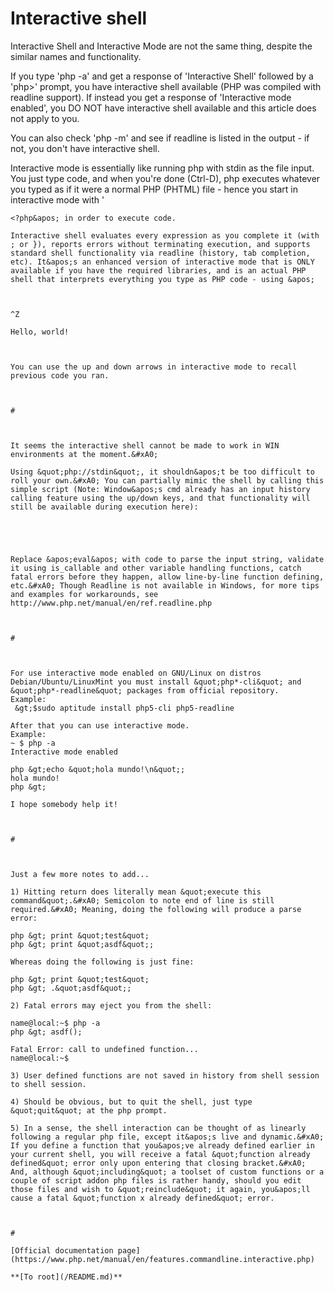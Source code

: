 # Interactive shell





Interactive Shell and Interactive Mode are not the same thing, despite the similar names and functionality.

If you type &apos;php -a&apos; and get a response of &apos;Interactive Shell&apos; followed by a &apos;php&gt;&apos; prompt, you have interactive shell available (PHP was compiled with readline support). If instead you get a response of &apos;Interactive mode enabled&apos;, you DO NOT have interactive shell available and this article does not apply to you.

You can also check &apos;php -m&apos; and see if readline is listed in the output - if not, you don&apos;t have interactive shell.

Interactive mode is essentially like running php with stdin as the file input. You just type code, and when you&apos;re done (Ctrl-D), php executes whatever you typed as if it were a normal PHP (PHTML) file - hence you start in interactive mode with &apos;

```
<?php&apos; in order to execute code.

Interactive shell evaluates every expression as you complete it (with ; or }), reports errors without terminating execution, and supports standard shell functionality via readline (history, tab completion, etc). It&apos;s an enhanced version of interactive mode that is ONLY available if you have the required libraries, and is an actual PHP shell that interprets everything you type as PHP code - using &apos;

```
<?php&apos; will cause a parse error.

Finally, if you&apos;re running on Windows, you&apos;re probably screwed. From what I&apos;m seeing in other comments here, you don&apos;t have readline, and without readline there is no interactive shell.

  

#



In Windows, press Enter after your ending PHP tag and then hit Ctrl-Z to denote the end-of-file:



C:\&gt;php -a

Interactive mode enabled





```
<?php

echo &quot;Hello, world!&quot;;

?>
```


^Z

Hello, world!



You can use the up and down arrows in interactive mode to recall previous code you ran.

  

#



It seems the interactive shell cannot be made to work in WIN environments at the moment.&#xA0; 

Using &quot;php://stdin&quot;, it shouldn&apos;t be too difficult to roll your own.&#xA0; You can partially mimic the shell by calling this simple script (Note: Window&apos;s cmd already has an input history calling feature using the up/down keys, and that functionality will still be available during execution here):



```
<?php

$fp = fopen(&quot;php://stdin&quot;, &quot;r&quot;);
$in = &apos;&apos;;
while($in != &quot;quit&quot;) {
&#xA0; &#xA0; echo &quot;php&gt; &quot;;
&#xA0; &#xA0; $in=trim(fgets($fp));
&#xA0; &#xA0; eval ($in);
&#xA0; &#xA0; echo &quot;\n&quot;;
&#xA0; &#xA0; }
&#xA0; &#xA0; 
?>
```


Replace &apos;eval&apos; with code to parse the input string, validate it using is_callable and other variable handling functions, catch fatal errors before they happen, allow line-by-line function defining, etc.&#xA0; Though Readline is not available in Windows, for more tips and examples for workarounds, see http://www.php.net/manual/en/ref.readline.php

  

#



For use interactive mode enabled on GNU/Linux on distros Debian/Ubuntu/LinuxMint you must install &quot;php*-cli&quot; and &quot;php*-readline&quot; packages from official repository.
Example:
 &gt;$sudo aptitude install php5-cli php5-readline

After that you can use interactive mode.
Example:
~ $ php -a
Interactive mode enabled

php &gt;echo &quot;hola mundo!\n&quot;;
hola mundo!
php &gt;

I hope somebody help it!

  

#



Just a few more notes to add...

1) Hitting return does literally mean &quot;execute this command&quot;.&#xA0; Semicolon to note end of line is still required.&#xA0; Meaning, doing the following will produce a parse error:

php &gt; print &quot;test&quot;
php &gt; print &quot;asdf&quot;;

Whereas doing the following is just fine:

php &gt; print &quot;test&quot;
php &gt; .&quot;asdf&quot;;

2) Fatal errors may eject you from the shell:

name@local:~$ php -a
php &gt; asdf();

Fatal Error: call to undefined function...
name@local:~$

3) User defined functions are not saved in history from shell session to shell session.

4) Should be obvious, but to quit the shell, just type &quot;quit&quot; at the php prompt.

5) In a sense, the shell interaction can be thought of as linearly following a regular php file, except it&apos;s live and dynamic.&#xA0; If you define a function that you&apos;ve already defined earlier in your current shell, you will receive a fatal &quot;function already defined&quot; error only upon entering that closing bracket.&#xA0; And, although &quot;including&quot; a toolset of custom functions or a couple of script addon php files is rather handy, should you edit those files and wish to &quot;reinclude&quot; it again, you&apos;ll cause a fatal &quot;function x already defined&quot; error.

  

#

[Official documentation page](https://www.php.net/manual/en/features.commandline.interactive.php)

**[To root](/README.md)**